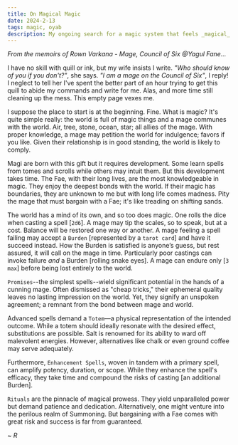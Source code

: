 ```yaml
---
title: On Magical Magic
date: 2024-2-13
tags: magic, oyab
description: My ongoing search for a magic system that feels _magical_...
---
```


_From the memoirs of Rown Varkana - Mage, Council of Six @Yagul Fane..._

I have no skill with quill or ink, but my wife insists I write. _"Who should know of you if you don't?"_, she says. _"I am a mage on the Council of Six"_, I reply! I neglect to tell her I've spent the better part of an hour trying to get this quill to abide my commands and write for me. Alas, and more time still cleaning up the mess. This empty page vexes me.

I suppose the place to start is at the beginning. Fine. What is magic? It's quite simple really: the world is full of magic things and a mage communes with the world. Air, tree, stone, ocean, star; all allies of the mage. With proper knowledge, a mage may petition the world for indulgence; favors if you like. Given their relationship is in good standing, the world is likely to comply.

Magi are born with this gift but it requires development. Some learn spells from tomes and scrolls while others may intuit them. But this development takes time. The Fae, with their long lives, are the most knowledgeable in magic. They enjoy the deepest bonds with the world. If their magic has boundaries, they are unknown to me but with long life comes madness. Pity the mage that must bargain with a Fae; it's like treading on shifting sands.

The world has a mind of its own, and so too does magic. One rolls the dice when casting a spell [`2d6`]. A mage may tip the scales, so to speak, but at a cost. Balance will be restored one way or another. A mage feeling a spell failing may accept a `Burden` [represented by a `tarot card`] and have it succeed instead. How the Burden is satisfied is anyone’s guess, but rest assured, it will call on the mage in time. Particularly poor castings can invoke failure _and_ a Burden [rolling snake eyes]. A mage can endure only [`3 max`] before being lost entirely to the world.

`Promises`--the simplest spells--wield significant potential in the hands of a cunning mage. Often dismissed as "cheap tricks," their ephemeral quality leaves no lasting impression on the world. Yet, they signify an unspoken agreement; a remnant from the bond between mage and world.

Advanced spells demand a `Totem`—a physical representation of the intended outcome. While a totem should ideally resonate with the desired effect, substitutions are possible. Salt is renowned for its ability to ward off malevolent energies. However, alternatives like chalk or even ground coffee may serve adequately.

Furthermore, `Enhancement Spells`, woven in tandem with a primary spell, can amplify potency, duration, or scope. While they enhance the spell's efficacy, they take time and compound the risks of casting [an additional Burden].

`Rituals` are the pinnacle of magical prowess. They yield unparalleled power but demand patience and dedication. Alternatively, one might venture into the perilous realm of Summoning. But bargaining with a Fae comes with great risk and success is far from guaranteed.

_~ R_
